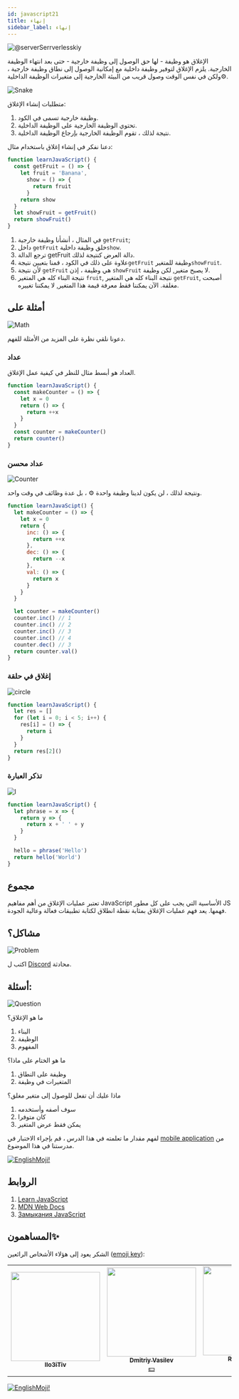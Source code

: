 ```yaml
---
id: javascript21
title: إنهاء
sidebar_label: إنهاء
---
```


![@serverSerrverlesskiy](/img/javascript/headers/20.jpg)

الإغلاق هو وظيفة - لها حق الوصول إلى وظيفة خارجية - حتى بعد انتهاء الوظيفة الخارجية. يلزم الإغلاق لتوفير وظيفة داخلية مع إمكانية الوصول إلى نطاق وظيفة خارجية️ ، ولكن في نفس الوقت وصول قريب من البيئة الخارجية إلى متغيرات الوظيفة الداخلية⚙️.

![Snake](https://media.giphy.com/media/3oFzmdjqH15YebLQ52/giphy.gif)

متطلبات إنشاء الإغلاق:

1. وظيفة خارجية تسمى في الكود.
2. تحتوي الوظيفة الخارجية على الوظيفة الداخلية.
3. نتيجة لذلك ، تقوم الوظيفة الخارجية بإرجاع الوظيفة الداخلية.

دعنا نفكر في إنشاء إغلاق باستخدام مثال:

```jsx live
function learnJavaScript() {
  const getFruit = () => {
    let fruit = 'Banana',
      show = () => {
        return fruit
      }
    return show
  }
  let showFruit = getFruit()
  return showFruit()
}
```

1. في المثال ، أنشأنا وظيفة خارجية `getFruit`;
2. داخل `getFruit` خلق وظيفة داخلية`show`.
3. ترجع الدالة getFruit دالة العرض كنتيجة لذلك.
4. علاوة على ذلك في الكود ، قمنا بتعيين نتيجة`getFruit` وظيفة للمتغير`showFruit`.
5. لأن نتيجة `getFruit` هي وظيفة ، إذن `showFruit` لا يصبح متغير, لكن وظيفة.
6. نتيجة البناء كله هي المتغير `fruit`, نتيجة البناء كله هي المتغير `getFruit`, أصبحت مغلقة. الآن يمكننا فقط معرفة قيمة هذا المتغير, لا يمكننا تغييره.

## أمثلة على

![Math](https://media.giphy.com/media/xT1Ra5h24Eliux3UVq/giphy.gif)

دعونا نلقي نظرة على المزيد من الأمثلة للفهم.

### عداد

العداد هو أبسط مثال للنظر في كيفية عمل الإغلاق.

<!-- ![Counter](https://media.giphy.com/media/QSNvClMu5zWJW/giphy.gif) -->

```jsx live
function learnJavaScript() {
  const makeCounter = () => {
    let x = 0
    return () => {
      return ++x
    }
  }
  const counter = makeCounter()
  return counter()
}
```

### عداد محسن

![Counter](https://media.giphy.com/media/3o6Zt6fzS6qEbLhKWQ/giphy.gif)

ونتيجة لذلك ، لن يكون لدينا وظيفة واحدة ⚙️ ، بل عدة وظائف في وقت واحد.

```jsx live
function learnJavaScipt() {
  let makeCounter = () => {
    let x = 0
    return {
      inc: () => {
        return ++x
      },
      dec: () => {
        return --x
      },
      val: () => {
        return x
      }
    }
  }

  let counter = makeCounter()
  counter.inc() // 1
  counter.inc() // 2
  counter.inc() // 3
  counter.inc() // 4
  counter.dec() // 3
  return counter.val()
}
```

### إغلاق في حلقة

![circle](https://media.giphy.com/media/u5s2ezDicmyuA/giphy.gif)

```jsx live
function learnJavaScript() {
  let res = []
  for (let i = 0; i < 5; i++) {
    res[i] = () => {
      return i
    }
  }
  return res[2]()
}
```

### تذكر العبارة

![l](https://media.giphy.com/media/l4pTfqyI6TCjUW4Yo/giphy.gif)

```jsx live
function learnJavaScript() {
  let phrase = x => {
    return y => {
      return x + ' ' + y
    }
  }

  hello = phrase('Hello')
  return hello('World')
}
```

## مجموع

تعتبر عمليات الإغلاق من أهم مفاهيم JavaScript الأساسية التي يجب على كل مطور JS فهمها. يعد فهم عمليات الإغلاق بمثابة نقطة انطلاق لكتابة تطبيقات فعالة وعالية الجودة.

## مشاكل؟

![Problem](https://media.giphy.com/media/xTiTnGeUsWOEwsGoG4/giphy.gif)

اكتب ل [Discord](https://discord.gg/6GDAfXn) محادثة.

## أسئلة:

![Question](https://media.giphy.com/media/l0HlRnAWXxn0MhKLK/giphy.gif)

ما هو الإغلاق؟

1. البناء
2. الوظيفة
3. المفهوم

ما هو الختام على ماذا؟

1. وظيفة على النطاق
2. المتغيرات في وظيفة

ماذا عليك أن تفعل للوصول إلى متغير مغلق؟

1. سوف أصفه وأستخدمه
2. كان متوفرا
3. يمكن فقط عرض المتغير

لفهم مقدار ما تعلمته في هذا الدرس ، قم بإجراء الاختبار في [mobile application](http://onelink.to/njhc95) من مدرستنا في هذا الموضوع.

[![EnglishMoji!](/img/logo/englishmoji.png)](https://apps.apple.com/kz/app/englishmoji/id6450254885)

## الروابط

1. [Learn JavaScript](https://learn.javascript.ru/closures)
2. [MDN Web Docs](https://developer.mozilla.org/ru/docs/Web/JavaScript/Closures)
3. [Замыкания JavaScript](https://medium.com/@stasonmars/понимаем-замыкания-в-javascript-раз-и-навсегда-c211805b6898)

## المساهمون✨

الشكر يعود إلى هؤلاء الأشخاص الرائعين ([emoji key](https://allcontributors.org/docs/en/emoji-key)):

<!-- ALL-CONTRIBUTORS-LIST:START - Do not remove or modify this section -->
<!-- prettier-ignore-start -->
<!-- markdownlint-disable -->
<table>
  <tr> 
    <td align="center"><a href="https://github.com/IIo3iTiv"><img src="https://avatars1.githubusercontent.com/u/72025062?v=4?s=200" width="200px;" alt=""/><br /><sub><b>IIo3iTiv</b></sub></a><br /><a href="https://github.com/gHashTag/react-native-village/commits?author=IIo3iTiv" title="Documentation">  </a></td>
    <td align="center"><a href="https://fullstackserverless.github.io/"><img src="https://avatars0.githubusercontent.com/u/6774813?v=4?s=200" width="200px;" alt=""/><br /><sub><b>Dmitriy Vasilev</b></sub></a><br /><a href="#financial-gHashTag" title="Financial">💵</a></td>
    <td align="center"><a href="https://github.com/Resoner2005"><img src="https://avatars1.githubusercontent.com/u/75675814?v=4?s=200" width="200px;" alt=""/><br /><sub><b>Resoner2005</b></sub></a><br /><a href="https://github.com/gHashTag/react-native-village/issues?q=author%3AResoner2005" title="Bug reports">🐛 🎨 🖋</a></td>
    <td align="center"><a href="https://github.com/Navernoss"><img src="https://avatars0.githubusercontent.com/u/75784137?v=4?s=200" width="200px;" alt=""/><br /><sub><b>Navernoss</b></sub></a><br /><a href="#content-Navernoss" title="Content">🖋 🐛 🎨 </a></td>
  </tr>
</table>

<!-- markdownlint-restore -->
<!-- prettier-ignore-end -->

<!-- ALL-CONTRIBUTORS-LIST:END -->

[![EnglishMoji!](/img/logo/englishmoji.png)](https://apps.apple.com/kz/app/englishmoji/id6450254885)
